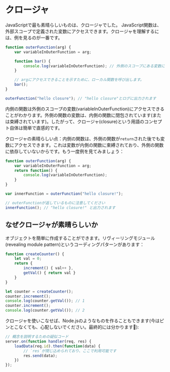 # クロージャ

JavaScriptで最も素晴らしいものは、クロージャでした。 JavaScript関数は、外部スコープで定義された変数にアクセスできます。クロージャを理解するには、例を見るのが一番です。

```typescript
function outerFunction(arg) {
    var variableInOuterFunction = arg;

    function bar() {
        console.log(variableInOuterFunction); // 外側のスコープにある変数にアクセスします
    }

    // argにアクセスできることを示すために、ローカル関数を呼び出します。
    bar();
}

outerFunction("hello closure"); // "hello closure"とログに出力されます
```

内側の関数は外側のスコープの変数\(variableInOuterFunction\)にアクセスできることがわかります。外側の関数の変数は、内側の関数に閉包されています\(または束縛されています\)。したがって、クロージャ\(closure\)という用語のコンセプト自体は簡単で直感的です。

クロージャの素晴らしい点：内側の関数は、外側の関数が`return`された後でも変数にアクセスできます。これは変数が内側の関数に束縛されており、外側の関数に依存していないからです。もう一度例を見てみましょう：

```typescript
function outerFunction(arg) {
    var variableInOuterFunction = arg;
    return function() {
        console.log(variableInOuterFunction);
    }
}

var innerFunction = outerFunction("hello closure!");

// outerFunctionが返しているものに注意してください
innerFunction(); // "hello closure!" と出力されます
```

## なぜクロージャが素晴らしいか

オブジェクトを簡単に作成することができます。リヴィーリングモジュール\(revealing module pattern\)というコーディングパターンがあります：

```typescript
function createCounter() {
    let val = 0;
    return {
        increment() { val++ },
        getVal() { return val }
    }
}

let counter = createCounter();
counter.increment();
console.log(counter.getVal()); // 1
counter.increment();
console.log(counter.getVal()); // 2
```

クロージャを使いこなせば、Node.jsのようなものを作ることもできます\(今はピンとこなくても、心配しないでください。最終的には分かります🌹\):

```typescript
// 概念を説明するための疑似コード
server.on(function handler(req, res) {
    loadData(req.id).then(function(data) {
        // `res`が閉じ込められており、ここで利用可能です
        res.send(data);
    })
});
```

